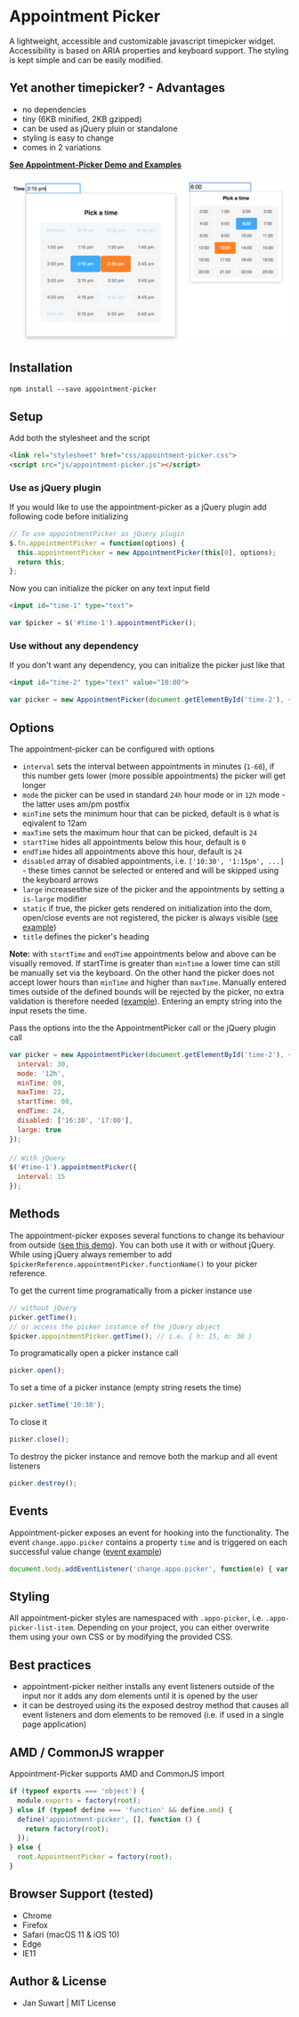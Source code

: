 # Appointment Picker

A lightweight, accessible and customizable javascript timepicker widget. Accessibility is based on ARIA properties and keyboard support. The styling is kept simple and can be easily modified.

## Yet another timepicker? - Advantages
 - no dependencies
 - tiny (6KB minified, 2KB gzipped)
 - can be used as jQuery pluin or standalone
 - styling is easy to change
 - comes in 2 variations
 
<a href="https://jannicz.github.io/appointment-picker/">
  <strong>See Appointment-Picker Demo and Examples</strong>
</a>

<p>
  <img src="example/appointment-picker-large.png" width="550" alt=""/>
</p>

## Installation
```
npm install --save appointment-picker
```

## Setup
Add both the stylesheet and the script
```html
<link rel="stylesheet" href="css/appointment-picker.css">
<script src="js/appointment-picker.js"></script>
```

### Use as jQuery plugin

If you would like to use the appointment-picker as a jQuery plugin add following code before initializing
```javascript
// To use appointmentPicker as jQuery plugin
$.fn.appointmentPicker = function(options) {
  this.appointmentPicker = new AppointmentPicker(this[0], options);
  return this;
};
```

Now you can initialize the picker on any text input field
```html
<input id="time-1" type="text">
```
```javascript
var $picker = $('#time-1').appointmentPicker();
```

### Use without any dependency
If you don't want any dependency, you can initialize the picker just like that
```html
<input id="time-2" type="text" value="10:00">
```
```javascript
var picker = new AppointmentPicker(document.getElementById('time-2'), {});
```

## Options
The appointment-picker can be configured with options
- `interval` sets the interval between appointments in minutes (`1-60`), if this number gets lower (more possible appointments) the picker will get longer
- `mode` the picker can be used in standard `24h` hour mode or in `12h` mode - the latter uses am/pm postfix
- `minTime` sets the minimum hour that can be picked, default is `0` what is eqivalent to 12am
- `maxTime` sets the maximum hour that can be picked, default is `24`
- `startTime` hides all appointments below this hour, default is `0`
- `endTime` hides all appointments above this hour, default is `24`
- `disabled` array of disabled appointments, i.e. `['10:30', '1:15pm', ...]` - these times cannot be selected or entered and will be skipped using the keyboard arrows
- `large` increasesthe size of the picker and the appointments by setting a `is-large` modifier
- `static` if true, the picker gets rendered on initialization into the dom, open/close events are not registered, the picker is always visible ([see example](https://jannicz.github.io/appointment-picker/example/render-on-init.html))
- `title` defines the picker's heading

__Note:__ with `startTime` and `endTime` appointments below and above can be visually removed. If startTime is greater than `minTime` a lower time can still be manually set via the keyboard. On the other hand the picker does not accept lower hours than `minTime` and higher than `maxTime`. Manually entered times outside of the defined bounds will be rejected by the picker, no extra validation is therefore needed ([example](https://jannicz.github.io/appointment-picker/example/form-submit.html)). Entering an empty string into the input resets the time.

Pass the options into the the AppointmentPicker call or the jQuery plugin call
```javascript
var picker = new AppointmentPicker(document.getElementById('time-2'), {
  interval: 30,
  mode: '12h',
  minTime: 09,
  maxTime: 22,
  startTime: 08,
  endTime: 24,
  disabled: ['16:30', '17:00'],
  large: true
});

// With jQuery
$('#time-1').appointmentPicker({
  interval: 15
});
```

## Methods
The appointment-picker exposes several functions to change its behaviour from outside ([see this demo](https://jannicz.github.io/appointment-picker/example/exposed-functions.html)). You can both use it with or without jQuery. While using jQuery always remember to add `$pickerReference.appointmentPicker.functionName()` to your picker reference.

To get the current time programatically from a picker instance use
```javascript
// without jQuery
picker.getTime();
// or access the picker instance of the jQuery object
$picker.appointmentPicker.getTime(); // i.e. { h: 15, m: 30 }
```

To programatically open a picker instance call
```javascript
picker.open();
```

To set a time of a picker instance (empty string resets the time)
```javascript
picker.setTime('10:30');
```

To close it
```javascript
picker.close();
```

To destroy the picker instance and remove both the markup and all event listeners
```javascript
picker.destroy();
```

## Events
Appointment-picker exposes an event for hooking into the functionality. The event `change.appo.picker` contains a property `time` and is triggered on each successful value change ([event example](https://jannicz.github.io/appointment-picker/example/exposed-functions.html))
```javascript
document.body.addEventListener('change.appo.picker', function(e) { var time = e.time; }, false);
```

## Styling
All appointment-picker styles are namespaced with `.appo-picker`, i.e. `.appo-picker-list-item`. Depending on your project, you can either overwrite them using your own CSS or by modifying the provided CSS.

## Best practices
- appointment-picker neither installs any event listeners outside of the input nor it adds any dom elements until it is opened by the user
- it can be destroyed using its the exposed destroy method that causes all event listeners and dom elements to be removed (i.e. if used in a single page application)

## AMD / CommonJS wrapper
Appointment-Picker supports AMD and CommonJS import
```javascript
if (typeof exports === 'object') {
  module.exports = factory(root);
} else if (typeof define === 'function' && define.amd) {
  define('appointment-picker', [], function () {
    return factory(root);
  });
} else {
  root.AppointmentPicker = factory(root);
}
```

## Browser Support (tested)
- Chrome
- Firefox
- Safari (macOS 11 & iOS 10)
- Edge
- IE11

## Author & License
- Jan Suwart | MIT License
